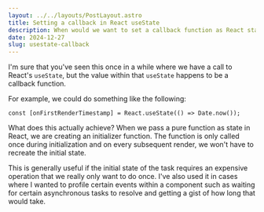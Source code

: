 ```yaml
---
layout: ../../layouts/PostLayout.astro
title: Setting a callback in React useState
description: When would we want to set a callback function as React state?
date: 2024-12-27
slug: usestate-callback
---
```


I'm sure that you've seen this once in a while where we have a call to React's `useState`, but the value within that `useState`
happens to be a callback function.

For example, we could do something like the following:

```tsx
const [onFirstRenderTimestamp] = React.useState(() => Date.now());
```

What does this actually achieve? When we pass a pure function as state in React, we are creating an initializer function.
The function is only called once during initialization and on every subsequent render, we won't have to recreate the initial state.

This is generally useful if the initial state of the task requires an expensive operation that we really only want to do once.
I've also used it in cases where I wanted to profile certain events within a component such as waiting for certain asynchronous tasks to resolve
and getting a gist of how long that would take.
